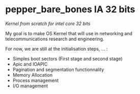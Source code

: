 # pepper_bare_bones IA 32 bits


*Kernel from scratch for intel core 32 bits*

My goal is to make OS Kernel that will use in networking and telecommunications research and engineering.


For now, we are still at the initialisation steps, ... :

- Simples boot sectors (First stage and second stage)
- Apic and IOAPIC
- Pagination and segmentation functionnality
- Memory Allocation
- Process management
- I/O management
